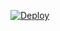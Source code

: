 [![Deploy](https://www.herokucdn.com/deploy/button.svg)](https://heroku.com/deploy?template=https://github.com/meiranbot/autoVisha)
